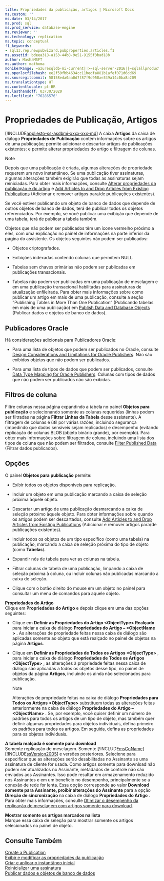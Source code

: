 ```yaml
---
title: Propriedades da publicação, artigos | Microsoft Docs
ms.custom: ''
ms.date: 03/14/2017
ms.prod: sql
ms.prod_service: database-engine
ms.reviewer: ''
ms.technology: replication
ms.topic: conceptual
f1_keywords:
- sql13.rep.newpubwizard.pubproperties.articles.f1
ms.assetid: bdeea318-a153-44b8-9e51-9155f3bad18b
author: MashaMSFT
ms.author: mathoma
monikerRange: =azuresqldb-mi-current||>=sql-server-2016||=sqlallproducts-allversions
ms.openlocfilehash: ee2f59fbb4634cc11bedfa881b1afef071d6dd69
ms.sourcegitcommit: 58158eda0aa0d7f87f9d958ae349a14c0ba8a209
ms.translationtype: HT
ms.contentlocale: pt-BR
ms.lasthandoff: 03/30/2020
ms.locfileid: "76286576"
---
```

# <a name="publication-properties-articles"></a>Propriedades de Publicação, Artigos
[!INCLUDE[appliesto-ss-asdbmi-xxxx-xxx-md](../../includes/appliesto-ss-asdbmi-xxxx-xxx-md.md)]
  A caixa **Artigos** da caixa de diálogo **Propriedades de Publicação** contém informações sobre os artigos de uma publicação; permite adicionar e descartar artigos de publicações existentes; e permite alterar propriedades do artigo e filtragem de colunas.  
  
> [!NOTE]  
>  Depois que uma publicação é criada, algumas alterações de propriedade requerem um novo instantâneo. Se uma publicação tiver assinaturas, algumas alterações também exigirão que todas as assinaturas sejam reiniciadas. Para obter mais informações, consulte [Alterar propriedades da publicação e do artigo](../../relational-databases/replication/publish/change-publication-and-article-properties.md) e [Add Articles to and Drop Articles from Existing Publications](../../relational-databases/replication/publish/add-articles-to-and-drop-articles-from-existing-publications.md) (Adicionar e remover artigos para/de publicações existentes).  
  
 Se você estiver publicando um objeto de banco de dados que depende de outros objetos de banco de dados, terá de publicar todos os objetos referenciados. Por exemplo, se você publicar uma exibição que depende de uma tabela, terá de publicar a tabela também.  
  
 Objetos que não podem ser publicados têm um ícone vermelho próximo a eles, com uma explicação no painel de informações na parte inferior da página do assistente. Os objetos seguintes não podem ser publicados:  
  
-   Objetos criptografados.  
  
-   Exibições indexadas contendo colunas que permitem NULL.  
  
-   Tabelas sem chaves primárias não podem ser publicadas em publicações transacionais.  
  
-   Tabelas não podem ser publicadas em uma publicação de mesclagem e em uma publicação transacional habilitadas para assinaturas de atualização enfileirada. Para obter mais informações sobre como publicar um artigo em mais de uma publicação, consulte a seção "Publishing Tables in More Than One Publication” (Publicando tabelas em mais de uma publicação) em [Publish Data and Database Objects](../../relational-databases/replication/publish/publish-data-and-database-objects.md) (Publicar dados e objetos de banco de dados).  
  
## <a name="oracle-publishers"></a>Publicadores Oracle  
 Há considerações adicionais para Publicadores Oracle:  
  
-   Para uma lista de objetos que podem ser publicados no Oracle, consulte [Design Considerations and Limitations for Oracle Publishers](../../relational-databases/replication/non-sql/design-considerations-and-limitations-for-oracle-publishers.md). Não são exibidos objetos que não podem ser publicados.  
  
-   Para uma lista de tipos de dados que podem ser publicados, consulte [Data Type Mapping for Oracle Publishers](../../relational-databases/replication/non-sql/data-type-mapping-for-oracle-publishers.md). Colunas com tipos de dados que não podem ser publicados não são exibidas.  
  
## <a name="column-filters"></a>Filtros de coluna  
 Filtre colunas nessa página expandindo a tabela no painel **Objetos para publicação** e selecionando somente as colunas requeridas (linhas podem ser filtradas na página **Filtrar Linhas da Tabela** desse assistente). A filtragem de colunas é útil por várias razões, incluindo segurança (impedindo que dados sensíveis sejam replicados) e desempenho (evitando replicação de colunas BLOB (objeto binário grande), por exemplo). Para obter mais informações sobre filtragem de coluna, incluindo uma lista dos tipos de coluna que não podem ser filtrados, consulte [Filter Published Data](../../relational-databases/replication/publish/filter-published-data.md) (Filtrar dados publicados).  
  
## <a name="options"></a>Opções  
 O painel **Objetos para publicação** permite:  
  
-   Exibir todos os objetos disponíveis para replicação.  
  
-   Incluir um objeto em uma publicação marcando a caixa de seleção próxima àquele objeto.  
  
-   Descartar um artigo de uma publicação desmarcando a caixa de seleção próximo àquele objeto. Para obter informações sobre quando os artigos podem ser descartados, consulte [Add Articles to and Drop Articles from Existing Publications](../../relational-databases/replication/publish/add-articles-to-and-drop-articles-from-existing-publications.md) (Adicionar e remover artigos para/de publicações existentes).  
  
-   Incluir todos os objetos de um tipo específico (como uma tabela) na publicação, marcando a caixa de seleção próxima do tipo de objeto (como **Tabelas**).  
  
-   Expandir nós de tabela para ver as colunas na tabela.  
  
-   Filtrar colunas de tabela de uma publicação, limpando a caixa de seleção próxima à coluna, ou incluir colunas não publicadas marcando a caixa de seleção.  
  
-   Clique com o botão direito do mouse em um objeto no painel para consultar um menu de comandos para aquele objeto.  
  
 **Propriedades do Artigo**  
 Clique em **Propriedades do Artigo** e depois clique em uma das opções seguintes:  
  
-   Clique em **Definir as Propriedades do Artigo \<ObjectType> Realçado** para iniciar a caixa de diálogo **Propriedades do Artigo – \<ObjectName >** . As alterações de propriedade feitas nessa caixa de diálogo são aplicadas somente ao objeto que está realçado no painel de objetos na página **Artigos**.  
  
-   Clique em **Definir as Propriedades de Todos os Artigos \<ObjectType>** , para iniciar a caixa de diálogo **Propriedades de Todos os Artigos \<ObjectType>** ; as alterações à propriedade feitas nessa caixa de diálogo são aplicadas a todos os objetos desse tipo, no painel de objetos da página **Artigos**, incluindo os ainda não selecionados para publicação.  
  
    > [!NOTE]  
    >  Alterações de propriedade feitas na caixa de diálogo **Propriedades para Todos os Artigos \<ObjectType>** substituem todas as alterações feitas anteriormente na caixa de diálogo **Propriedades do Artigo – \<ObjectName>** . Se, por exemplo, você quiser definir um número de padrões para todos os artigos de um tipo de objeto, mas também quer definir algumas propriedades para objetos individuais, defina primeiro os padrões para todos os artigos. Em seguida, defina as propriedades para os objetos individuais.  
  
 **A tabela realçada é somente para download**  
 Somente replicação de mesclagem. Somente [!INCLUDE[msCoName](../../includes/msconame-md.md)] [!INCLUDE[ssVersion2005](../../includes/ssversion2005-md.md)] e versões posteriores. Selecione para especificar que as alterações serão desabilitadas no Assinante se uma assinatura de cliente for usada. Como artigos somente para download não podem ser atualizados no Assinante, metadados de controle não são enviados aos Assinantes. Isso pode resultar em armazenamento reduzido nos Assinantes e em um benefício no desempenho, principalmente se a conexão de rede for lenta. Essa opção corresponde ao valor **Download somente para Assinante, proibir alterações do Assinante** para a opção **Direção de sincronização** na caixa de diálogo **Propriedades do Artigo** . Para obter mais informações, consulte [Otimizar o desempenho da replicação de mesclagem com artigos somente para download](../../relational-databases/replication/merge/optimize-merge-replication-performance-with-download-only-articles.md).  
  
 **Mostrar somente os artigos marcados na lista**  
 Marque essa caixa de seleção para mostrar somente os artigos selecionados no painel de objeto.  
  
## <a name="see-also"></a>Consulte Também  
 [Create a Publication](../../relational-databases/replication/publish/create-a-publication.md)   
 [Exibir e modificar as propriedades da publicação](../../relational-databases/replication/publish/view-and-modify-publication-properties.md)   
 [Criar e aplicar o instantâneo inicial](../../relational-databases/replication/create-and-apply-the-initial-snapshot.md)   
 [Reinicializar uma assinatura](../../relational-databases/replication/reinitialize-a-subscription.md)   
 [Publicar dados e objetos de banco de dados](../../relational-databases/replication/publish/publish-data-and-database-objects.md)  
  
  
